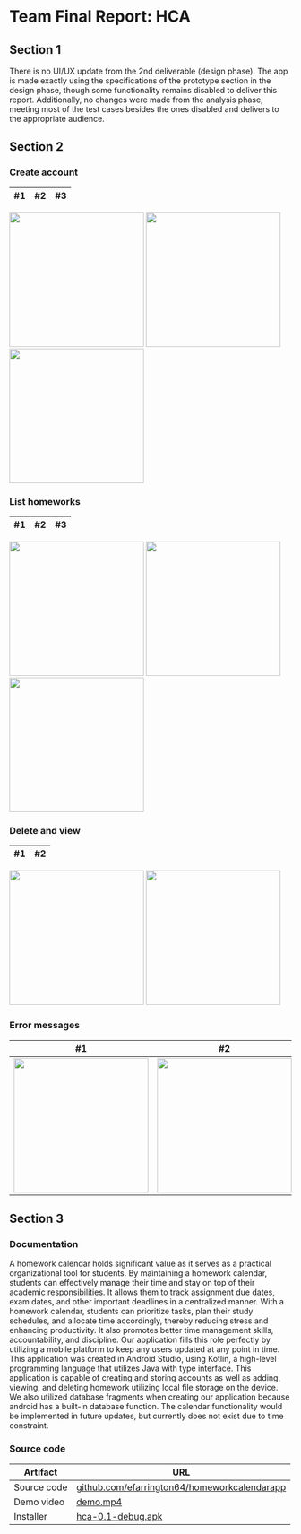 # Team Final Report: HCA

## Section 1

There is no UI/UX update from the 2nd deliverable (design phase). The app is
made exactly using the specifications of the prototype section in the design
phase, though some functionality remains disabled to deliver this report.
Additionally, no changes were made from the analysis phase, meeting most of the
test cases besides the ones disabled and delivers to the appropriate audience.

## Section 2

### Create account

#1 | #2 | #3
--- | --- | ---
<img width="240" src="https://github.com/hendraanggrian/IIT-CS487/raw/assets/hca/uat1_1.png"> <img width="240" src="https://github.com/hendraanggrian/IIT-CS487/raw/assets/hca/uat1_2.png"> <img width="240" src="https://github.com/hendraanggrian/IIT-CS487/raw/assets/hca/uat1_3.png">

### List homeworks

#1 | #2 | #3
--- | --- | ---
<img width="240" src="https://github.com/hendraanggrian/IIT-CS487/raw/assets/hca/uat2_1.png"> <img width="240" src="https://github.com/hendraanggrian/IIT-CS487/raw/assets/hca/uat2_2.png"> <img width="240" src="https://github.com/hendraanggrian/IIT-CS487/raw/assets/hca/uat2_3.png">

### Delete and view

#1 | #2
--- | ---
<img width="240" src="https://github.com/hendraanggrian/IIT-CS487/raw/assets/hca/uat3_1.png"> <img width="240" src="https://github.com/hendraanggrian/IIT-CS487/raw/assets/hca/uat3_2.png">

### Error messages

#1 | #2
--- | ---
<img width="240" src="https://github.com/hendraanggrian/IIT-CS487/raw/assets/hca/uat4_1.png"> | <img width="240" src="https://github.com/hendraanggrian/IIT-CS487/raw/assets/hca/uat4_2.png">

## Section 3

### Documentation

A homework calendar holds significant value as it serves as a practical
organizational tool for students. By maintaining a homework calendar, students
can effectively manage their time and stay on top of their academic
responsibilities. It allows them to track assignment due dates, exam dates, and
other important deadlines in a centralized manner. With a homework calendar,
students can prioritize tasks, plan their study schedules, and allocate time
accordingly, thereby reducing stress and enhancing productivity. It also
promotes better time management skills, accountability, and discipline. Our
application fills this role perfectly by utilizing a mobile platform to keep any
users updated at any point in time. This application was created in Android
Studio, using Kotlin, a high-level programming language that utilizes Java with
type interface. This application is capable of creating and storing accounts as
well as adding, viewing, and deleting homework utilizing local file storage on
the device. We also utilized database fragments when creating our application
because android has a built-in database function. The calendar functionality
would be implemented in future updates, but currently does not exist due to time
constraint.

### Source code

Artifact | URL
--- | ---
Source code | [github.com/efarrington64/homeworkcalendarapp](https://github.com/efarrington64/homeworkcalendarapp/)
Demo video | [demo.mp4](https://github.com/efarrington64/homeworkcalendarapp/raw/assets/demo.mp4)
Installer | [hca-0.1-debug.apk](https://github.com/efarrington64/homeworkcalendarapp/releases/download/0.1/hca-0.1-debug.apk)

